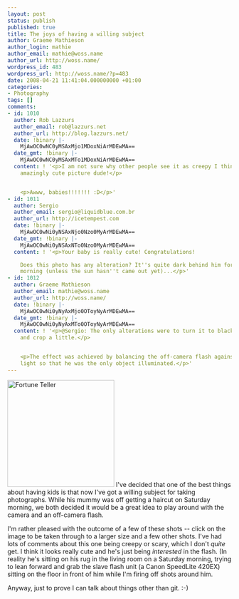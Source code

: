 ```yaml
---
layout: post
status: publish
published: true
title: The joys of having a willing subject
author: Graeme Mathieson
author_login: mathie
author_email: mathie@woss.name
author_url: http://woss.name/
wordpress_id: 483
wordpress_url: http://woss.name/?p=483
date: 2008-04-21 11:41:04.000000000 +01:00
categories:
- Photography
tags: []
comments:
- id: 1010
  author: Rob Lazzurs
  author_email: rob@lazzurs.net
  author_url: http://blog.lazzurs.net/
  date: !binary |-
    MjAwOC0wNC0yMSAxMjo1MDoxNiArMDEwMA==
  date_gmt: !binary |-
    MjAwOC0wNC0yMSAxMTo1MDoxNiArMDEwMA==
  content: ! '<p>I am not sure why other people see it as creepy I think that is an
    amazingly cute picture dude!</p>


    <p>Awww, babies!!!!!!! :D</p>'
- id: 1011
  author: Sergio
  author_email: sergio@liquidblue.com.br
  author_url: http://icetempest.com
  date: !binary |-
    MjAwOC0wNi0yNSAxNjo0Nzo0MyArMDEwMA==
  date_gmt: !binary |-
    MjAwOC0wNi0yNSAxNTo0Nzo0MyArMDEwMA==
  content: ! '<p>Your baby is really cute! Congratulations!

    Does this photo has any alteration? It''s quite dark behind him for a saturday
    morning (unless the sun hasn''t came out yet)...</p>'
- id: 1012
  author: Graeme Mathieson
  author_email: mathie@woss.name
  author_url: http://woss.name/
  date: !binary |-
    MjAwOC0wNi0yNyAxMjo0OToyNyArMDEwMA==
  date_gmt: !binary |-
    MjAwOC0wNi0yNyAxMTo0OToyNyArMDEwMA==
  content: ! '<p>@Sergio: The only alterations were to turn it to black &amp; white,
    and crop a little.</p>


    <p>The effect was achieved by balancing the off-camera flash against the ambient
    light so that he was the only object illuminated.</p>'
---
```

<a href="http://www.flickr.com/photos/31634770@N00/2425310916" title="View 'Fortune Teller' on Flickr.com"><img src="http://farm3.static.flickr.com/2050/2425310916_8ecb1056b7_m.jpg" alt="Fortune Teller" border="0" width="240" height="240" class="alignleft" /></a> I've decided that one of the best things about having kids is that now I've got a willing subject for taking photographs.  While his mummy was off getting a haircut on Saturday morning, we both decided it would be a great idea to play around with the camera and an off-camera flash.

I'm rather pleased with the outcome of a few of these shots -- click on the image to be taken through to a larger size and a few other shots.  I've had lots of comments about this one being creepy or scary, which I don't *quite* get.  I think it looks really cute and he's just being *interested* in the flash.  (In reality he's sitting on his rug in the living room on a Saturday morning, trying to lean forward and grab the slave flash unit (a Canon SpeedLite 420EX) sitting on the floor in front of him while I'm firing off shots around him.

Anyway, just to prove I can talk about things other than git. :-)
